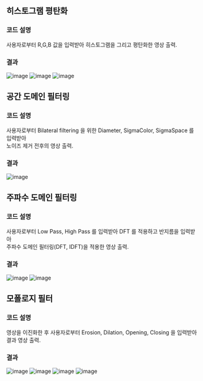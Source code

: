 ## 히스토그램 평탄화

### 코드 설명

사용자로부터 R,G,B 값을 입력받아 히스토그램을 그리고 평탄화한 영상 출력.

### 결과

![image](https://user-images.githubusercontent.com/79437689/149473388-d0707052-a2a3-44ae-8ec4-fb296345025e.png)
![image](https://user-images.githubusercontent.com/79437689/149473523-971536d5-3d83-4a0b-8e74-5e3a463144a4.png)
![image](https://user-images.githubusercontent.com/79437689/149473649-1d616bad-d2ad-4ec4-b102-a076b44eeb42.png)

## 공간 도메인 필터링

### 코드 설명

사용자로부터 Bilateral filtering 을 위한 Diameter, SigmaColor, SigmaSpace 를 입력받아   
노이즈 제거 전후의 영상 출력.

### 결과

![image](https://user-images.githubusercontent.com/79437689/149474044-0cb989af-78bd-4726-a064-fafc937189be.png)

## 주파수 도메인 필터링

### 코드 설명

사용자로부터 Low Pass, High Pass 를 입력받아 DFT 를 적용하고 반지름을 입력받아   
주파수 도메인 필터링(DFT, IDFT)을 적용한 영상 출력.

### 결과

![image](https://user-images.githubusercontent.com/79437689/149474283-34a93fc7-cfdb-457e-a661-45543952bd37.png)
![image](https://user-images.githubusercontent.com/79437689/149474415-e1d14ae4-1821-4fb6-adde-aa703dc98fd7.png)

## 모폴로지 필터

### 코드 설명

영상을 이진화한 후 사용자로부터 Erosion, Dilation, Opening, Closing 을 입력받아   
결과 영상 출력.

### 결과

![image](https://user-images.githubusercontent.com/79437689/149474591-4861216b-f643-49b4-83bd-9ae12700ec23.png)
![image](https://user-images.githubusercontent.com/79437689/149474666-110684fe-3632-4448-b16f-a738f037fddb.png)
![image](https://user-images.githubusercontent.com/79437689/149474733-c60b6eea-395d-489b-92ec-e78b892dce63.png)
![image](https://user-images.githubusercontent.com/79437689/149474838-2878d127-0ee0-4948-a8d0-2f3ea580e135.png)




